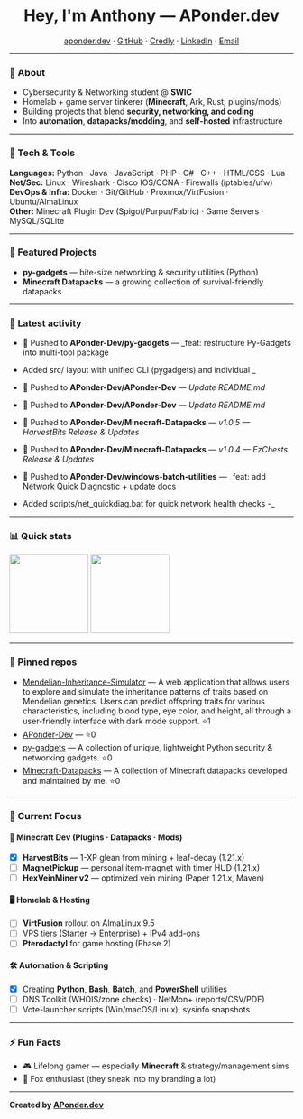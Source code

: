 <!-- Profile Header -->
<h1 align="center">Hey, I'm Anthony — APonder.dev</h1>
<p align="center">
  <a href="https://aponder.dev">aponder.dev</a> ·
  <a href="https://github.com/APonder-Dev">GitHub</a> ·
  <a href="https://www.credly.com/users/aponder.dev">Credly</a> ·
  <a href="https://www.linkedin.com/in/anthony-ponder">LinkedIn</a> ·
  <a href="mailto:anthony@aponder.dev">Email</a>
</p>

---

### 🚀 About
- Cybersecurity & Networking student @ **SWIC**  
- Homelab + game server tinkerer (**Minecraft**, Ark, Rust; plugins/mods)  
- Building projects that blend **security, networking, and coding**  
- Into **automation**, **datapacks/modding**, and **self-hosted** infrastructure

---

### 🧰 Tech & Tools
**Languages:** Python · Java · JavaScript · PHP · C# · C++ · HTML/CSS · Lua  
**Net/Sec:** Linux · Wireshark · Cisco IOS/CCNA · Firewalls (iptables/ufw)  
**DevOps & Infra:** Docker · Git/GitHub · Proxmox/VirtFusion · Ubuntu/AlmaLinux  
**Other:** Minecraft Plugin Dev (Spigot/Purpur/Fabric) · Game Servers · MySQL/SQLite

---

### 📌 Featured Projects
- **py-gadgets** — bite-size networking & security utilities (Python)
- **Minecraft Datapacks** — a growing collection of survival-friendly datapacks

---

### 📝 Latest activity
<!--RECENT_ACTIVITY:START-->
- 🔨 Pushed to **APonder-Dev/py-gadgets** — _feat: restructure Py-Gadgets into multi-tool package

- Added src/ layout with unified CLI (pygadgets) and individual _
- 🔨 Pushed to **APonder-Dev/APonder-Dev** — _Update README.md_
- 🔨 Pushed to **APonder-Dev/APonder-Dev** — _Update README.md_
- 🔨 Pushed to **APonder-Dev/Minecraft-Datapacks** — _v1.0.5 — HarvestBits Release & Updates_
- 🔨 Pushed to **APonder-Dev/Minecraft-Datapacks** — _v1.0.4 — EzChests Release & Updates_
- 🔨 Pushed to **APonder-Dev/windows-batch-utilities** — _feat: add Network Quick Diagnostic + update docs

- Added scripts/net_quickdiag.bat for quick network health checks
-_
<!--RECENT_ACTIVITY:END-->

---

### 📊 Quick stats
<!--STATS:START-->
<p>
  <img src="https://github-readme-stats.vercel.app/api?username=APonder-Dev&show_icons=true&hide_title=true" height="140" />
  <img src="https://github-readme-stats.vercel.app/api/top-langs/?username=APonder-Dev&layout=compact" height="140" />
</p>
<!--STATS:END-->

---

### 🔗 Pinned repos
<!--PINNED:START-->
- [Mendelian-Inheritance-Simulator](https://github.com/APonder-Dev/Mendelian-Inheritance-Simulator) — A web application that allows users to explore and simulate the inheritance patterns of traits based on Mendelian genetics. Users can predict offspring traits for various characteristics, including blood type, eye color, and height, all through a user-friendly interface with dark mode support. ⭐1
- [APonder-Dev](https://github.com/APonder-Dev/APonder-Dev) —  ⭐0
- [py-gadgets](https://github.com/APonder-Dev/py-gadgets) — A collection of unique, lightweight Python security & networking gadgets. ⭐0
- [Minecraft-Datapacks](https://github.com/APonder-Dev/Minecraft-Datapacks) — A collection of Minecraft datapacks developed and maintained by me. ⭐0
<!--PINNED:END-->

---

### 🌱 Current Focus

#### 🧩 Minecraft Dev (Plugins · Datapacks · Mods)
- [x] **HarvestBits** — 1-XP glean from mining + leaf-decay (1.21.x)
- [ ] **MagnetPickup** — personal item-magnet with timer HUD (1.21.x)
- [ ] **HexVeinMiner v2** — optimized vein mining (Paper 1.21.x, Maven)

#### 🖥️ Homelab & Hosting
- [ ] **VirtFusion** rollout on AlmaLinux 9.5
- [ ] VPS tiers (Starter → Enterprise) + IPv4 add-ons
- [ ] **Pterodactyl** for game hosting (Phase 2)

#### 🛠 Automation & Scripting
- [x] Creating **Python**, **Bash**, **Batch**, and **PowerShell** utilities
- [ ] DNS Toolkit (WHOIS/zone checks) · NetMon+ (reports/CSV/PDF)
- [ ] Vote-launcher scripts (Win/macOS/Linux), sysinfo snapshots

---

### ⚡ Fun Facts
- 🎮 Lifelong gamer — especially **Minecraft** & strategy/management sims  
- 🦊 Fox enthusiast (they sneak into my branding a lot)

---

**Created by [APonder.dev](https://aponder.dev)**


